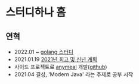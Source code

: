 # 스터디하나 홈

## 연혁
- 2022.01 ~ [golang 스터디](https://github.com/hanatour/study/wiki/golang-%EC%8A%A4%ED%84%B0%EB%94%94-%ED%99%88)
- 2021.01.19 [2021년 회고 및 신년 계획](https://github.com/hanatour/study/wiki/2022.01.19-2022%EB%85%84-%EC%8A%A4%ED%84%B0%EB%94%94-%EA%B3%84%ED%9A%8D)
- 사이드 프로젝트로 [anymeal](https://anymeal.net) 개발([github](https://github.com/hanatour/any-meal))
- 2021.04 결성, 'Modern Java' 라는 주제로 공부 시작


